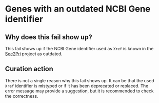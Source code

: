 # Genes with an outdated NCBI Gene identifier

## Why does this fail show up?

This fail shows up if the NCBI Gene identifier used as `Xref` is known in the [Sec2Pri](http://github.com/sec2pri/)
project as outdated.

## Curation action

There is not a single reason why this fail shows up. It can be that the used `Xref` identifier
is mistyped or if it has been deprecated or replaced. The error message may provide a suggestion,
but it is recommended to check the correctness.

